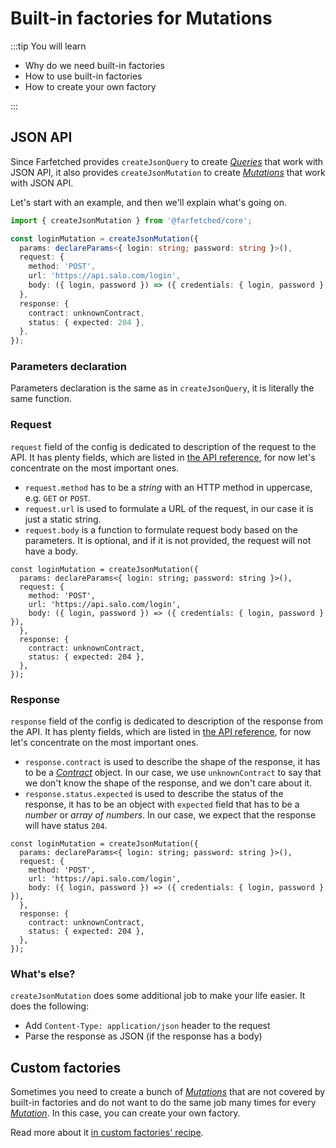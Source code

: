 # Built-in factories for Mutations

:::tip You will learn

- Why do we need built-in factories
- How to use built-in factories
- How to create your own factory

:::

## JSON API

Since Farfetched provides `createJsonQuery` to create [_Queries_](/api/primitives/query) that work with JSON API, it also provides `createJsonMutation` to create [_Mutations_](/api/primitives/mutation) that work with JSON API.

Let's start with an example, and then we'll explain what's going on.

```ts
import { createJsonMutation } from '@farfetched/core';

const loginMutation = createJsonMutation({
  params: declareParams<{ login: string; password: string }>(),
  request: {
    method: 'POST',
    url: 'https://api.salo.com/login',
    body: ({ login, password }) => ({ credentials: { login, password } }),
  },
  response: {
    contract: unknownContract,
    status: { expected: 204 },
  },
});
```

### Parameters declaration

Parameters declaration is the same as in `createJsonQuery`, it is literally the same function.

### Request

`request` field of the config is dedicated to description of the request to the API. It has plenty fields, which are listed in [the API reference](/api/factories/create_json_mutation), for now let's concentrate on the most important ones.

- `request.method` has to be a _string_ with an HTTP method in uppercase, e.g. `GET` or `POST`.
- `request.url` is used to formulate a URL of the request, in our case it is just a static string.
- `request.body` is a function to formulate request body based on the parameters. It is optional, and if it is not provided, the request will not have a body.

```ts{3-7}
const loginMutation = createJsonMutation({
  params: declareParams<{ login: string; password: string }>(),
  request: {
    method: 'POST',
    url: 'https://api.salo.com/login',
    body: ({ login, password }) => ({ credentials: { login, password } }),
  },
  response: {
    contract: unknownContract,
    status: { expected: 204 },
  },
});
```

### Response

`response` field of the config is dedicated to description of the response from the API. It has plenty fields, which are listed in [the API reference](/api/factories/create_json_mutation), for now let's concentrate on the most important ones.

- `response.contract` is used to describe the shape of the response, it has to be a [_Contract_](/api/primitives/contract) object. In our case, we use `unknownContract` to say that we don't know the shape of the response, and we don't care about it.
- `response.status.expected` is used to describe the status of the response, it has to be an object with `expected` field that has to be a _number_ or _array of numbers_. In our case, we expect that the response will have status `204`.

```ts{8-11}
const loginMutation = createJsonMutation({
  params: declareParams<{ login: string; password: string }>(),
  request: {
    method: 'POST',
    url: 'https://api.salo.com/login',
    body: ({ login, password }) => ({ credentials: { login, password } }),
  },
  response: {
    contract: unknownContract,
    status: { expected: 204 },
  },
});
```

### What's else?

`createJsonMutation` does some additional job to make your life easier. It does the following:

- Add `Content-Type: application/json` header to the request
- Parse the response as JSON (if the response has a body)

## Custom factories

Sometimes you need to create a bunch of [_Mutations_](/api/primitives/mutation) that are not covered by built-in factories and do not want to do the same job many times for every [_Mutation_](/api/primitives/mutation). In this case, you can create your own factory.

Read more about it [in custom factories' recipe](/recipes/custom_mutation).
